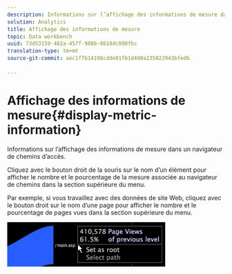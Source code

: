 ```yaml
---
description: Informations sur l’affichage des informations de mesure dans un navigateur de chemins d’accès.
solution: Analytics
title: Affichage des informations de mesure
topic: Data workbench
uuid: 73d53159-482a-457f-988b-8618dc098fbc
translation-type: tm+mt
source-git-commit: aec1f7b14198cdde91f61d490a235022943bfedb

---
```



# Affichage des informations de mesure{#display-metric-information}

Informations sur l’affichage des informations de mesure dans un navigateur de chemins d’accès.

Cliquez avec le bouton droit de la souris sur le nom d’un élément pour afficher le nombre et le pourcentage de la mesure associée au navigateur de chemins dans la section supérieure du menu.

Par exemple, si vous travaillez avec des données de site Web, cliquez avec le bouton droit sur le nom d’une page pour afficher le nombre et le pourcentage de pages vues dans la section supérieure du menu.

![](assets/vis_PathBrowser_info.png)

